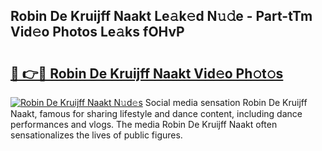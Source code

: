 ## Robin De Kruijff Naakt Le𝚊k𝚎d N𝚞𝚍e - Part-tTm Vid𝚎o Photos Le𝚊ks fOHvP

# <h2><a href="http://fb0ohc.evod.top/?m=Robin+De+Kruijff+Naakt">🔗 👉🔴 Robin De Kruijff Naakt Vid𝚎o Ph𝚘t𝚘s</a></h2>

[![Robin De Kruijff Naakt N𝚞d𝚎s](https://i.imgur.com/8V9OHl7.gif)](http://fb0ohc.evod.top/?m=Robin+De+Kruijff+Naakt)
Social media sensation Robin De Kruijff Naakt, famous for sharing lifestyle and dance content, including dance performances and vlogs. The media Robin De Kruijff Naakt often sensationalizes the lives of public figures. 
